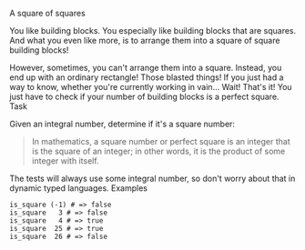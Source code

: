A square of squares

You like building blocks. You especially like building blocks that are squares. And what you even like more, is to arrange them into a square of square building blocks!

However, sometimes, you can't arrange them into a square. Instead, you end up with an ordinary rectangle! Those blasted things! If you just had a way to know, whether you're currently working in vain… Wait! That's it! You just have to check if your number of building blocks is a perfect square.
Task

Given an integral number, determine if it's a square number:

>In mathematics, a square number or perfect square is an integer that is the square of an integer; in other words, it is the product of some integer with itself.

The tests will always use some integral number, so don't worry about that in dynamic typed languages.
Examples


    is_square (-1) # => false
    is_square   3 # => false
    is_square   4 # => true
    is_square  25 # => true
    is_square  26 # => false
